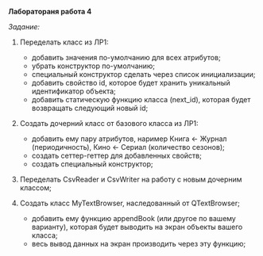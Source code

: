 **Лаборатораня работа 4**

*Задание:*

1) Переделать класс из ЛР1:
   - добавить значения по-умолчанию для всех атрибутов;
   - убрать конструктор по-умолчанию;
   - специальный конструктор сделать через список инициализации;
   - добавить свойство id, которое будет хранить уникальный идентификатор объекта;
   - добавить статическую функцию класса (next_id),
     которая будет возвращать следующий новый id;

2) Создать дочерний класс от базового класса из ЛР1:
   - добавить ему пару атрибутов, наример
       Книга <- Журнал (периодичность),
       Кино <- Сериал (количество сезонов);
   - создать сеттер-геттер для добавленных свойств;
   - создать специальный конструктор;

3) Переделать CsvReader и CsvWriter на работу с новым дочерним классом;

4) Создать класс MyTextBrowser, наследованный от QTextBrowser;
   - добавить ему функцию appendBook (или другое по вашему варианту),
     которая будет выводить на экран объекты вашего класса;
   - весь вывод данных на экран производить через эту функцию;

